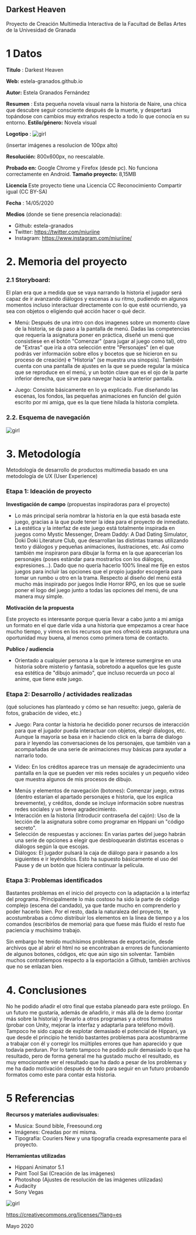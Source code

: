 ## Darkest Heaven

Proyecto de Creación Multimedia Interactiva de la  Facultad de Bellas Artes de la Univesidad de Granada



# 1 Datos 



**Titulo** : Darkest Heaven

**Web:**   estela-granados.github.io

**Autor:**  Estela Granados Fernández

**Resumen** : Esta pequeña novela visual narra la historia de Naire, una chica que descubre seguir consciente después de la muerte, y despertará topándose con cambios muy extraños respecto a todo lo que conocía en su entorno.
**Estilo/género:**  Novela visual

**Logotipo** : 
![girl](https://github.com/estela-granados/estela-granados.github.io/blob/master/darkest%20heaven%20logo.png)

(insertar imágenes a resolucion de 100px alto)

**Resolución:** 800x600px, no reescalable.

**Probado en:**   Google Chrome y Firefox (desde pc). No funciona correctamente en Android.
**Tamaño proyecto:** 8,15MB 

**Licencia** Este proyecto tiene una Licencia CC Reconocimiento Compartir igual (CC BY-SA)

**Fecha** : 14/05/2020

**Medios** (donde se tiene presencia relacionada):

- Github: estela-granados
- Twitter: https://twitter.com/miuriine
- Instagram: https://www.instagram.com/miuriine/

# 2. Memoria del proyecto 

### 2.1 Storyboard: 

El plan era que a medida que se vaya narrando la historia el jugador será capaz de ir avanzando diálogos y escenas a su ritmo, pudiendo en algunos momentos incluso interactuar directamente con lo que esté ocurriendo, ya sea con objetos o eligiendo qué acción hacer o qué decir.
  * Menú: Después de una intro con dos imagenes sobre un momento clave de la historia, se da paso a la pantalla de menú. Dadas las          competencias que requería la asignatura poner en práctica, diseñé un menú que consistiese en el botón "Comenzar" (para jugar al juego    como tal), otro de "Extras" que iría a otra selección entre "Personajes" (en el que podrás ver información sobre ellos y bocetos que    se hicieron en su proceso de creación) e "Historia" (se muestra una sinopsis).
   También cuenta con una pantalla de ajustes en la que se puede regular la música que se reproduce en el menú, y un botón clave que es    el ojo de la parte inferior derecha, que sirve para navegar hacia la anterior pantalla.
  
  * Juego: Consiste básicamente en lo ya explicado. Fue diseñando las escenas, los fondos, las pequeñas animaciones en función del guión    escrito por mi amiga, que es la que tiene hilada la historia completa.




### 2.2. Esquema de navegación 


![girl](https://github.com/estela-granados/estela-granados.github.io/blob/master/STORYBOARD%20MENU.jpg)







# 3. Metodología

Metodología de desarrollo de productos multimedia basado en una metodología de UX (User Experience)



### Etapa 1: Ideación de proyecto

**Investigación de campo** (propuestas inspiradoras para el proyecto)

- Lo más principal sería nombrar la historia en la que está basada este juego, gracias a la que pude tener la idea para el proyecto de inmediato.
- La estética y la interfaz de este juego está totalmente inspirada en juegos como Mystic Messenger, Dream Daddy: A Dad Dating Simulator, Doki Doki Literature Club, que desarrollan las distintas tramas utilizando texto y diálogos y pequeñas animaciones, ilustraciones, etc. Así como también me inspiraron para dibujar la forma en la que aparecerían los personajes (poses estándar para mostrarlos con los diálogos, expresiones...). 
Dado que no quería hacerlo 100% lineal me fije en estos juegos para incluir las opciones que el propio jugador escogería para tomar un rumbo u otro en la trama.
Respecto al diseño del menú está mucho más inspirado por juegos Indie Horror RPG, en los que se suele poner el logo del juego junto a todas las opciones del menú, de una manera muy simple.




**Motivación de la propuesta** 

Este  proyecto es interesante porque quería llevar a cabo junto a mi amiga un formato en el que darle vida a una historia que empezamos a crear hace mucho tiempo, y vimos en los recursos que nos ofreció esta asignatura una oportunidad muy buena, al menos como primera toma de contacto.



**Publico / audiencia**

- Orientado a cualquier persona a la que le interese sumergirse en una historia sobre misterio y fantasía, sobretodo a aquellos que les guste esa estética de "dibujo animado", que incluso recuerda un poco al anime, que tiene este juego.





### Etapa 2: Desarrollo / actividades realizadas

(qué soluciones has planteado y cómo se han resuelto: juego, galería de fotos, grabación de video, etc.)

* Juego: Para contar la historia he decidido poner recursos de interacción para que el jugador pueda interactuar con objetos, elegir dialogos, etc. Aunque la mayoría se basa en ir haciendo click en la barra de dialogo para ir leyendo las conversaciones de los personajes, que también van a acompañadas de una serie de animaciones muy básicas para ayudar a narrarlo todo.
- Video: En los créditos aparece tras un mensaje de agradecimiento una pantalla en la que se pueden ver mis redes sociales y un pequeño vídeo que muestra algunos de mis procesos de dibujo.
* Menús y elementos de navegación (botones): Comenzar juego, extras (dentro estarían el apartado personajes e historia, que los explica brevemente), y créditos, donde se incluye información sobre nuestras redes sociales y un breve agradecimiento.
* Interacción en la historia (Introducir contraseña del cajón): Uso de la lección de la asignatura sobre como programar en Hippani un "código secreto".
* Selección de respuestas y acciones: En varias partes del juego habrán una serie de opciones a elegir que desbloquearán distintas escenas o diálogos según la que escojas.
* Diálogos: El jugador pulsará la caja de diálogo para ir pasando a los siguientes e ir leyéndolos. Esto ha supuesto básicamente el uso del Pause y de un botón que hiciera continuar la película.



### Etapa 3: Problemas identificados

Bastantes problemas en el inicio del proyecto con la adaptación a la interfaz del programa. Principalmente lo más costoso ha sido la parte de código complejo (escena del candado), ya que tarde mucho en comprenderlo y poder hacerlo bien. Por el resto, dada la naturaleza del proyecto, te acostumbrabas a cómo distribuir los elementos en la línea de tiempo y a los comandos (escribirlos de memoria) para que fuese más fluido el resto fue paciencia y muchísimo trabajo.

Sin embargo he tenido muchísimos problemas de exportación, desde archivos que al abrir el html no se encontraban a errores de funcionamiento de algunos botones, códigos, etc que aún sigo sin solventar. También muchos contratiempos respecto a la exportación a Github, también archivos que no se enlazan bien.



# 4. Conclusiones 

No he podido añadir el otro final que estaba planeado para este prólogo. En un futuro me gustaría, además de añadirlo, ir más allá de la demo (contar más sobre la historia) y llevarlo a otros programas y a otros formatos (probar con Unity, mejorar la interfaz y adaptarla para teléfono móvil).
Tampoco he sido capaz de explotar demasiado el potencial de Hippani, ya que desde el principio he tenido bastantes problemas para acostumbrarme a trabajar con él y corregir los múltiples errores que han aparecido y que todavía perduran. Por lo tanto tampoco he podido pulir demasiado lo que ha resultado, pero de forma general me ha gustado mucho el resultado, es muy emocionante ver el resultado que ha dado a pesar de los problemas y me ha dado motivación después de todo para seguir en un futuro probando formatos como este para contar esta historia.







# 5 Referencias 

**Recursos y materiales audiovisuales:**

* Musica:  Sound bible, Freesound.org
* Imágenes:  Creadas por mi misma.
* Tipografía: Couriers New y una tipografía creada expresamente para el proyecto.

**Herramientas utilizadas**

- Hippani Animator 5.1
- Paint Tool Sai (Creación de las imágenes)
- Photoshop (Ajustes de resolución de las imágenes utilizadas)
- Audacity
- Sony Vegas 


![girl](https://github.com/estela-granados/estela-granados.github.io/blob/master/copyright.png)

https://creativecommons.org/licenses/?lang=es

Mayo 2020
